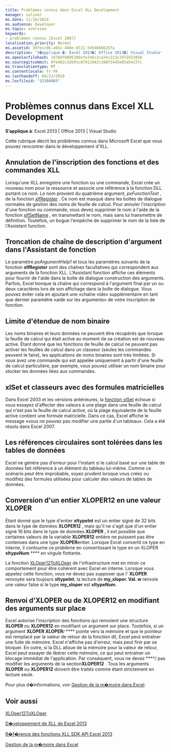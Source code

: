 ```yaml
---
title: Problèmes connus dans Excel XLL Development
manager: soliver
ms.date: 11/16/2014
ms.audience: Developer
ms.topic: overview
keywords:
- problèmes connus [Excel 2007]
localization_priority: Normal
ms.assetid: 3dfecc0b-a91c-448e-8721-5d3486b625fa
description: 'S�applique �: Excel 2013�| Office 2013�| Visual Studio'
ms.openlocfilehash: 34784f6895386efe7e6c3ca7ec213c7d71931058
ms.sourcegitcommit: 8fe462c32b91c87911942c188f3445e85a54137c
ms.translationtype: MT
ms.contentlocale: fr-FR
ms.lasthandoff: 04/23/2019
ms.locfileid: "32304003"
---
```

# <a name="known-issues-in-excel-xll-development"></a>Problèmes connus dans Excel XLL Development

 **S’applique à**: Excel 2013 | Office 2013 | Visual Studio 
  
Cette rubrique décrit les problèmes connus dans Microsoft Excel que vous pouvez rencontrer dans le développement d'XLL.
  
## <a name="unregistering-xll-commands-and-functions"></a>Annulation de l'inscription des fonctions et des commandes XLL

Lorsqu'une XLL enregistre une fonction ou une commande, Excel crée un nouveau nom pour la ressource et associe une référence à la fonction DLL portant ce nom. Le nom provient du quatrième argument, *pxFunctionText* , de la fonction [xlfRegister](xlfregister-form-1.md) . Ce nom est masqué dans les boîtes de dialogue normales de gestion des noms de feuille de calcul. Pour annuler l'inscription d'une fonction ou commande, vous devez supprimer le nom à l'aide de la fonction [xlfSetName](xlfsetname.md) , en transmettant le nom, mais sans lui transmettre de définition. Toutefois, un bogue l'empêche de supprimer le nom de la liste de l'Assistant function. 
  
## <a name="argument-description-string-truncation-in-the-function-wizard"></a>Troncation de chaîne de description d'argument dans l'Assistant de fonction

Le paramètre *pxArgumentHelp1* et tous les paramètres suivants de la fonction **xlfRegister** sont des chaînes facultatives qui correspondent aux arguments de la fonction XLL. L'Assistant fonction affiche ces éléments pour fournir de l'aide dans la boîte de dialogue construction des arguments. Parfois, Excel tronque la chaîne qui correspond à l'argument final par un ou deux caractères lors de son affichage dans la boîte de dialogue. Vous pouvez éviter cela en ajoutant une «chaîne vide» supplémentaire en tant que dernier paramètre «aide sur les arguments» de votre inscription de fonction.
  
## <a name="binary-name-scope-limitation"></a>Limite d'étendue de nom binaire

Les noms binaires et leurs données ne peuvent être récupérés que lorsque la feuille de calcul qui était active au moment de sa création est de nouveau active. Étant donné que les fonctions de feuille de calcul ne peuvent pas activer les feuilles de calcul dans un classeur (seules les commandes peuvent le faire), les applications de noms binaires sont très limitées. Si vous avez une commande qui est appelée uniquement à partir d'une feuille de calcul particulière, par exemple, vous pouvez utiliser un nom binaire pour stocker les données liées aux commandes.
  
## <a name="xlset-and-workbooks-with-array-formulas"></a>xlSet et classeurs avec des formules matricielles

Dans Excel 2003 et les versions antérieures, la [fonction xlSet](xlset.md) échoue si vous essayez d'affecter des valeurs à une plage dans une feuille de calcul qui n'est pas la feuille de calcul active, où la plage équivalente de la feuille active contient une formule matricielle. Dans ce cas, Excel affiche le message «vous ne pouvez pas modifier une partie d'un tableau». Cela a été résolu dans Excel 2007. 
  
## <a name="circular-references-are-tolerated-in-data-tables"></a>Les références circulaires sont tolérées dans les tables de données

Excel ne génère pas d'erreur pour l'instant si le calcul basé sur une table de données fait référence à un élément du tableau lui-même. Comme ce scénario peut être improbable, soyez prudent lorsque vous créez ou modifiez des formules utilisées pour calculer des valeurs de tables de données.
  
## <a name="converting-an-integer-xloper12-to-an-xloper"></a>Conversion d'un entier XLOPER12 en une valeur XLOPER

Étant donné que le type d'entier **xltypeInt** est un entier signé de 32 bits dans le type de données **XLOPER12** , mais qu'il ne s'agit que d'un entier signé 16 bits dans le type de données **XLOPER** , il est possible que certaines valeurs de la variable **XLOPER12** entière ne puissent pas être contenues dans une type **XLOPER**entier. Lorsque Excel convertit ce type en interne, il contourne ce problème en convertissant le type en un XLOPER **xltypeNum** **** en virgule flottante.
  
La fonction [XLOper12ToXLOper](xloper12toxloper.md) de l'infrastructure met en miroir ce comportement pour être cohérent avec Excel en interne. Lorsque vous appelez cette fonction, vous ne devez pas supposer que l' **XLOPER** renvoyée sera toujours **xltypeInt**; la lecture de **my_xloper. Val. w** renvoie une valeur false si le type **my_xloper** est **xltypeNum**.
  
## <a name="returning-xloper-or-xloper12-by-modifying-arguments-in-place"></a>Renvoi d'XLOPER ou de XLOPER12 en modifiant des arguments sur place

Excel autorise l'inscription des fonctions qui renvoient une structure **XLOPER** ou **XLOPER12** en modifiant un argument sur place. Toutefois, si un argument **XLOPER XLOPER**/ **** pointe vers la mémoire et que le pointeur est remplacé par la valeur de retour de la fonction dll, Excel peut entraîner une fuite de mémoire. Excel n'affiche pas d'erreur, mais peut finir par se bloquer. En outre, si la DLL alloue de la mémoire pour la valeur de retour, Excel peut essayer de libérer cette mémoire, ce qui peut entraîner un blocage immédiat de l'application. Par conséquent, vous ne devez ****/ pas modifier les arguments de la section**XLOPER12** . Tous les arguments **XLOPER** ou **XLOPER12** doivent être traités comme étant strictement en lecture seule. 
  
Pour plus d�informations, voir [Gestion de la m�moire dans Excel](memory-management-in-excel.md).
  
## <a name="see-also"></a>Voir aussi



[XLOper12ToXLOper](xloper12toxloper.md)


[D�veloppement de XLL de Excel 2013](developing-excel-xlls.md)
  
[R�f�rence des fonctions XLL SDK API Excel 2013](excel-xll-sdk-api-function-reference.md)
  
[Gestion de la m�moire dans Excel](memory-management-in-excel.md)

